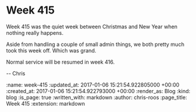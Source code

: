 Week 415
========

Week 415 was the quiet week between Christmas and New Year when nothing really happens.

Aside from handling a couple of small admin things, we both pretty much took this week off. Which was grand.

Normal service will be resumed in week 416.

-- Chris

:name: week-415
:updated_at: 2017-01-06 15:21:54.922805000 +00:00
:created_at: 2017-01-06 15:21:54.922793000 +00:00
:render_as: Blog
:kind: blog
:is_page: true
:written_with: markdown
:author: chris-roos
:page_title: Week 415
:extension: markdown
